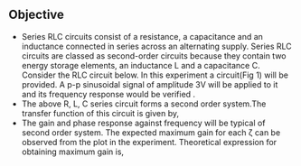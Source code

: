 ## Objective
- Series RLC circuits consist of a resistance, a capacitance and an inductance connected in series across an alternating supply. Series RLC circuits are classed as second-order circuits because they contain two energy storage elements, an inductance L and a capacitance C. Consider the RLC circuit below. In this experiment a circuit(Fig 1) will be provided. A p-p sinusoidal signal of amplitude 3V will be applied to it and its frequency response would be verified .
- The above R, L, C series circuit forms a second order system.The transfer function of this circuit is given by,
- The gain and phase response against frequency will be typical of second order system. The expected maximum gain for each ζ can be observed from the plot in the experiment. Theoretical expression for obtaining maximum gain is,
